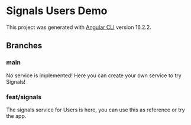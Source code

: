 # Signals Users Demo

This project was generated with [Angular CLI](https://github.com/angular/angular-cli) version 16.2.2.

## Branches

### main

No service is implemented! Here you can create your own service to try Signals!

### feat/signals

The signals service for Users is here, you can use this as reference or try the app.
